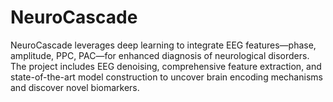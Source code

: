 # NeuroCascade
NeuroCascade leverages deep learning to integrate EEG features—phase, amplitude, PPC, PAC—for enhanced diagnosis of neurological disorders. The project includes EEG denoising, comprehensive feature extraction, and state-of-the-art model construction to uncover brain encoding mechanisms and discover novel biomarkers. 
